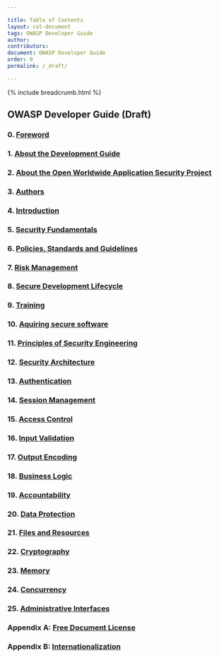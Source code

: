 ```yaml
---

title: Table of Contents
layout: col-document
tags: OWASP Developer Guide
author:
contributors:
document: OWASP Developer Guide
order: 0
permalink: /_draft/

---
```


{% include breadcrumb.html %}
## OWASP Developer Guide (Draft)

### 0. [Foreword](00-Foreword)

### 1. [About the Development Guide](01-About-Development-Guide)

### 2. [About the Open Worldwide Application Security Project](02-About-Open-Web-Application-Security-Project)

### 3. [Authors](03-Authors)

### 4. [Introduction](04-Introduction)

### 5. [Security Fundamentals](05-Security-Fundamentals)

### 6. [Policies, Standards and Guidelines](06-Policies-Standards-Guidelines)

### 7. [Risk Management](07-Risk-Management)

### 8. [Secure Development Lifecycle](08-Secure-Development-Lifecycle)

### 9. [Training](09-Training)

### 10. [Aquiring secure software](10-Aquiring-secure-software)

### 11. [Principles of Security Engineering](11-Principles-Security-Engineering)

### 12. [Security Architecture](12-Security-Architecture)

### 13. [Authentication](13-Authentication)

### 14. [Session Management](14-Session-Management)

### 15. [Access Control](15-Access-Control)

### 16. [Input Validation](16-InputValidation)

### 17. [Output Encoding](17-Output-Encoding)

### 18. [Business Logic](18-Business-Logic)

### 19. [Accountability](19-Accountability)

### 20. [Data Protection](20-Data-Protection)

### 21. [Files and Resources](21-Files-Resources)

### 22. [Cryptography](22-Cryptography)

### 23. [Memory](23-Memory)

### 24. [Concurrency](24-Concurrency)

### 25. [Administrative Interfaces](25-Administrative-Interfaces)

### Appendix A: [Free Document License](26-Free-Document-License)

### Appendix B: [Internationalization](27-i18n)

